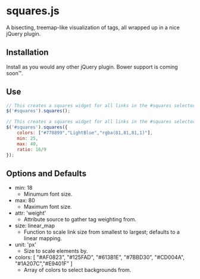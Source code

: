 # squares.js
A bisecting, treemap-like visualization of tags, all wrapped up in a nice jQuery plugin.

## Installation
Install as you would any other jQuery plugin. Bower support is coming soon™.

## Use
```javascript
// This creates a squares widget for all links in the #squares selector, using sensible defaults.
$('#squares').squares(); 

// This creates a squares widget for all links in the #squares selector, with some passed parameters.
$('#squares').squares({
    colors: ["#778899","LightBlue","rgba(81,81,81,1)"],
    min: 25,
    max: 40,
    ratio: 16/9
});
```

## Options and Defaults
* min: 18
  * Minumum font size.
* max: 80
  * Maximum font size.
* attr: 'weight'
  * Attribute source to gather tag weighting from.
* size: linear_map
  * Function to scale link size from smallest to largest; defaults to a linear mapping.
* unit: 'px'
  * Size to scale elements by.
* colors: [ "#AF0823", "#125FAD", "#613B1E", "#7BBD30", "#CD004A", "#1A207C","#E9401F" ]
  * Array of colors to select backgrounds from.



